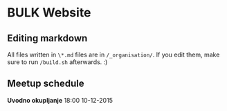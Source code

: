 # BULK Website

## Editing markdown

All files written in `\*.md` files are in `/_organisation/`. If you edit them, make sure to run `/build.sh` afterwards. :)

## Meetup schedule

**Uvodno okupljanje**		18:00	10-12-2015

